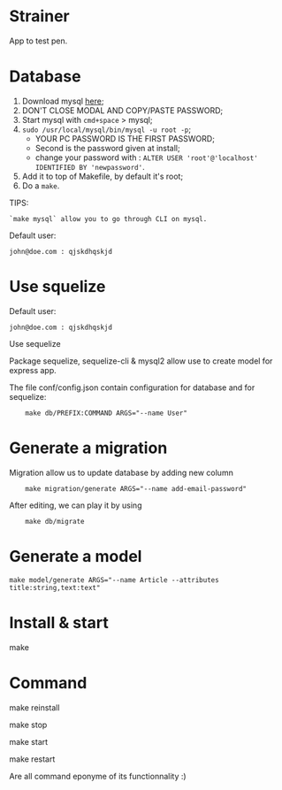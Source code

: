 Strainer
========

App to test pen.

Database
========

1. Download mysql [here](https://dev.mysql.com/downloads/file/?id=472883);
2. DON'T CLOSE MODAL AND COPY/PASTE PASSWORD;
3. Start mysql with `cmd+space` > mysql;
4. `sudo /usr/local/mysql/bin/mysql -u root -p`;
    * YOUR PC PASSWORD IS THE FIRST PASSWORD;
    * Second is the password given at install;
    * change your password with : `ALTER USER 'root'@'localhost' IDENTIFIED BY 'newpassword'`.
5. Add it to top of Makefile, by default it's root;
6. Do a `make`.

TIPS:

	`make mysql` allow you to go through CLI on mysql.
	
Default user:

	john@doe.com : qjskdhqskjd

Use squelize
============

Default user:

	john@doe.com : qjskdhqskjd

Use sequelize

Package sequelize, sequelize-cli & mysql2 allow use to create model for express app.

The file conf/config.json contain configuration for database and for sequelize:

```
	make db/PREFIX:COMMAND ARGS="--name User"
```

Generate a migration
===================

Migration allow us to update database by adding new column


```
	make migration/generate ARGS="--name add-email-password"
```

After editing, we can play it by using

```
	make db/migrate
```

Generate a model
================

```
make model/generate ARGS="--name Article --attributes title:string,text:text"
```

Install & start
===============

make

Command
=======

make reinstall

make stop

make start

make restart



Are all command eponyme of its functionnality :)